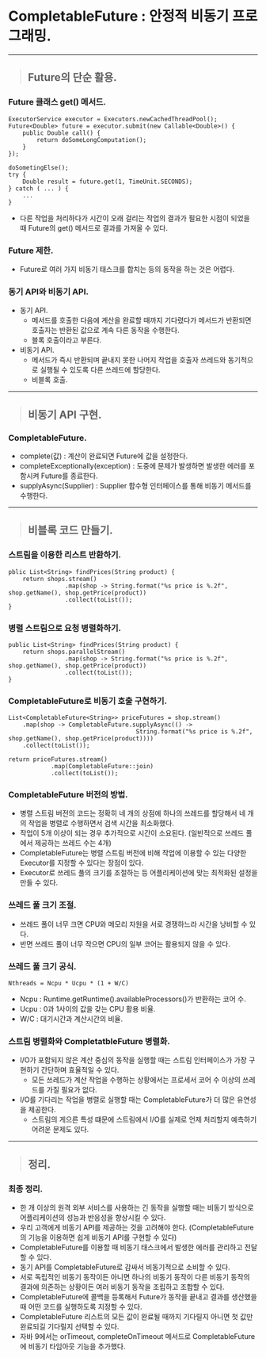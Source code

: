 
# CompletableFuture : 안정적 비동기 프로그래밍.

-------------------------------------------------------------------------------------------------------------------------------

> ## Future의 단순 활용.

### Future 클래스 get() 메서드.
    ExecutorService executor = Executors.newCachedThreadPool();
    Future<Double> future = executor.submit(new Callable<Double>() {
        public Double call() {
            return doSomeLongComputation();
        }
    });

    doSometingElse();
    try {
        Double result = future.get(1, TimeUnit.SECONDS);
    } catch ( ... ) {
        ...
    }
- 다른 작업을 처리하다가 시간이 오래 걸리는 작업의 결과가 필요한 시점이 되었을 때 Future의 get() 메서드로 결과를 가져올 수 있다.


### Future 제한.
- Future로 여러 가지 비동기 태스크를 합치는 등의 동작을 하는 것은 어렵다.


### 동기 API와 비동기 API.
- 동기 API.
  - 메서드를 호출한 다음에 계산을 완료할 때까지 기다렸다가 메서드가 반환되면 호출자는 반환된 값으로 계속 다른 동작을 수행한다.
  - 블록 호출이라고 부른다.
- 비동기 API.
  - 메서드가 즉시 반환되며 끝내지 못한 나머지 작업을 호출자 쓰레드와 동기적으로 실행될 수 있도록 다른 쓰레드에 할당한다.
  - 비블록 호출.

-------------------------------------------------------------------------------------------------------------------------------

> ## 비동기 API 구현.

### CompletableFuture.
- complete(값) : 계산이 완료되면 Future에 값을 설정한다.
- completeExceptionally(exception) : 도중에 문제가 발생하면 발생한 에러를 포함시켜 Future를 종료한다.
- supplyAsync(Supplier) : Supplier 함수형 인터페이스를 통해 비동기 메서드를 수행한다.

-------------------------------------------------------------------------------------------------------------------------------

> ## 비블록 코드 만들기.

### 스트림을 이용한 리스트 반환하기.
    pblic List<String> findPrices(String product) {
        return shops.stream()
                    .map(shop -> String.format("%s price is %.2f", shop.getName(), shop.getPrice(product))
                    .collect(toList());
    }


### 병렬 스트림으로 요청 병렬화하기.
    public List<String> findPrices(String product) {
        return shops.parallelStream()
                    .map(shop -> String.format("%s price is %.2f", shop.getName(), shop.getPrice(product))
                    .collect(toList());
    }


### CompletableFuture로 비동기 호출 구현하기.
    List<CompletableFuture<String>> priceFutures = shop.stream()
        .map(shop -> CompletableFuture.supplyAsync(() -> 
                                        String.format("%s price is %.2f", shop.getName(), shop.getPrice(product))))
        .collect(toList());

    return priceFutures.stream()
                .map(CompletableFuture::join)
                .collect(toList());


### CompletableFuture 버전의 방법.
- 병렬 스트림 버전의 코드는 정확히 네 개의 상점에 하나의 쓰레드를 할당해서 네 개의 작업을 병렬로 수행하면서 검색 시간을 최소화했다.
- 작업이 5개 이상이 되는 경우 추가적으로 시간이 소요된다. (일반적으로 쓰레드 풀에서 제공하는 쓰레드 수는 4개)
- CompletableFuture는 병렬 스트림 버전에 비해 작업에 이용할 수 있는 다양한 Executor를 지정할 수 있다는 장점이 있다.
- Executor로 쓰레드 풀의 크기를 조절하는 등 어플리케이션에 맞는 최적화된 설정을 만들 수 있다.


### 쓰레드 풀 크기 조절.
- 쓰레드 풀이 너무 크면 CPU와 메모리 자원을 서로 경쟁하느라 시간을 낭비할 수 있다.
- 반면 쓰레드 풀이 너무 작으면 CPU의 일부 코어는 활용되지 않을 수 있다.


### 쓰레드 풀 크기 공식.
    Nthreads = Ncpu * Ucpu * (1 + W/C)
- Ncpu : Runtime.getRuntime().availableProcessors()가 반환하는 코어 수.
- Ucpu : 0과 1사이의 값을 갖는 CPU 활용 비율.
- W/C : 대기시간과 계산시간의 비율.


### 스트림 병렬화와 CompletatbleFuture 병렬화.
- I/O가 포함되지 않은 계산 중심의 동작을 실행할 때는 스트림 인터페이스가 가장 구현하기 간단하며 효율적일 수 있다.
  - 모든 쓰레드가 계산 작업을 수행하는 상황에서는 프로세서 코어 수 이상의 쓰레드를 가질 필요가 없다.
- I/O를 기다리는 작업을 병렬로 실행할 때는 CompletableFuture가 더 많은 유연성을 제공한다.
  - 스트림의 게으른 특성 떄문에 스트림에서 I/O를 실제로 언제 처리할지 예측하기 어려운 문제도 있다.

-------------------------------------------------------------------------------------------------------------------------------

> ## 정리.

### 최종 정리.
- 한 개 이상의 원격 외부 서비스를 사용하는 긴 동작을 실행할 때는 비동기 방식으로 어플리케이션의 성능과 반응성을 향상시킬 수 있다.
- 우리 고객에게 비동기 API를 제공하는 것을 고려해야 한다. (CompletableFuture의 기능을 이용하면 쉽게 비동기 API를 구현할 수 있다)
- CompletableFuture를 이용할 때 비동기 태스크에서 발생한 에러를 관리하고 전달할 수 있다.
- 동기 API를 CompletableFuture로 감싸서 비동기적으로 소비할 수 있다.
- 서로 독립적인 비동기 동작이든 아니면 하나의 비동기 동작이 다른 비동기 동작의 결과에 의존하는 상황이든 여러 비동기 동작을 조립하고 조합할 수 있다.
- CompletableFuture에 콜백을 등록해서 Future가 동작을 끝내고 결과를 생산했을 때 어떤 코드를 실행하도록 지정할 수 있다.
- CompletableFuture 리스트의 모든 값이 완료될 때까지 기다릴지 아니면 첫 값만 완료되길 기다릴지 선택할 수 있다.
- 자바 9에서는 orTimeout, completeOnTimeout 메서드로 CompletableFuture에 비동기 타임아웃 기능을 추가했다.
































